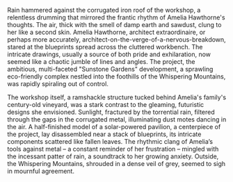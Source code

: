Rain hammered against the corrugated iron roof of the workshop, a relentless drumming that mirrored the frantic rhythm of Amelia Hawthorne's thoughts.  The air, thick with the smell of damp earth and sawdust, clung to her like a second skin.  Amelia Hawthorne, architect extraordinaire, or perhaps more accurately, architect-on-the-verge-of-a-nervous-breakdown, stared at the blueprints spread across the cluttered workbench.  The intricate drawings, usually a source of both pride and exhilaration, now seemed like a chaotic jumble of lines and angles.  The project, the ambitious, multi-faceted "Sunstone Gardens" development, a sprawling eco-friendly complex nestled into the foothills of the Whispering Mountains, was rapidly spiraling out of control.

The workshop itself, a ramshackle structure tucked behind Amelia's family's century-old vineyard, was a stark contrast to the gleaming, futuristic designs she envisioned.  Sunlight, fractured by the torrential rain, filtered through the gaps in the corrugated metal, illuminating dust motes dancing in the air.  A half-finished model of a solar-powered pavilion, a centerpiece of the project, lay disassembled near a stack of blueprints, its intricate components scattered like fallen leaves.  The rhythmic clang of Amelia’s tools against metal – a constant reminder of her frustration – mingled with the incessant patter of rain, a soundtrack to her growing anxiety. Outside, the Whispering Mountains, shrouded in a dense veil of grey, seemed to sigh in mournful agreement.
